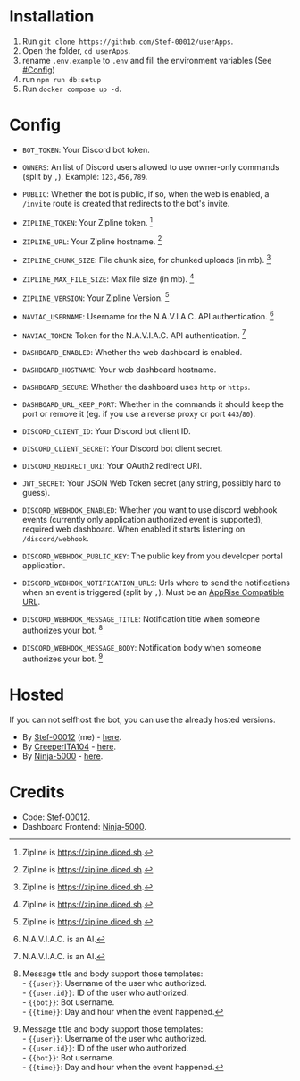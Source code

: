 # Installation

1. Run `git clone https://github.com/Stef-00012/userApps`.
2. Open the folder, `cd userApps`.
3. rename `.env.example` to `.env` and fill the environment variables (See [#Config](https://github.com/Stef-00012/Discord-User-Installed-Apps/#config))
4. run `npm run db:setup`
5. Run `docker compose up -d`.

# Config

- `BOT_TOKEN`: Your Discord bot token.
- `OWNERS`: An list of Discord users allowed to use owner-only commands (split by `,`). Example: `123,456,789`.
- `PUBLIC`: Whether the bot is public, if so, when the web is enabled, a `/invite` route is created that redirects to the bot's invite.

- `ZIPLINE_TOKEN`: Your Zipline token. [^1]
- `ZIPLINE_URL`: Your Zipline hostname. [^1]
- `ZIPLINE_CHUNK_SIZE`: File chunk size, for chunked uploads (in mb). [^1]
- `ZIPLINE_MAX_FILE_SIZE`: Max file size (in mb). [^1]
- `ZIPLINE_VERSION`: Your Zipline Version. [^1]

- `NAVIAC_USERNAME`: Username for the N.A.V.I.A.C. API authentication. [^2]
- `NAVIAC_TOKEN`: Token for the N.A.V.I.A.C. API authentication. [^2]

- `DASHBOARD_ENABLED`:  Whether the web dashboard is enabled.
- `DASHBOARD_HOSTNAME`: Your web dashboard hostname.
- `DASHBOARD_SECURE`: Whether the dashboard uses `http` or `https`.
- `DASHBOARD_URL_KEEP_PORT`: Whether in the commands it should keep the port or remove it (eg. if you use a reverse proxy or port `443`/`80`).

- `DISCORD_CLIENT_ID`: Your Discord bot client ID.
- `DISCORD_CLIENT_SECRET`: Your Discord bot client secret.
- `DISCORD_REDIRECT_URI`: Your OAuth2 redirect URI.

- `JWT_SECRET`: Your JSON Web Token secret (any string, possibly hard to guess).

- `DISCORD_WEBHOOK_ENABLED`: Whether you want to use discord webhook events (currently only application authorized event is supported), required web dashboard. When enabled it starts listening on `/discord/webhook`.
- `DISCORD_WEBHOOK_PUBLIC_KEY`: The public key from you developer portal application.
- `DISCORD_WEBHOOK_NOTIFICATION_URLS`: Urls where to send the notifications when an event is triggered (split by `,`). Must be an [AppRise Compatible URL](https://github.com/caronc/apprise#productivity-based-notifications).
- `DISCORD_WEBHOOK_MESSAGE_TITLE`: Notification title when someone authorizes your bot. [^3]
- `DISCORD_WEBHOOK_MESSAGE_BODY`: Notification body when someone authorizes your bot. [^3]


[^1]: Zipline is https://zipline.diced.sh.
[^2]: N.A.V.I.A.C. is an AI.
[^3]: Message title and body support those templates:<br />- `{{user}}`: Username of the user who authorized.<br />- `{{user.id}}`: ID of the user who authorized.<br />- `{{bot}}`: Bot username.<br />- `{{time}}`: Day and hour when the event happened.

# Hosted

If you can not selfhost the bot, you can use the already hosted versions.

- By [Stef-00012](https://github.com/Stef-00012) (me) - [here](https://discord.com/oauth2/authorize?client_id=1223221223685886032).
- By [CreeperITA104](https://github.com/Creeperita09) - [here](https://discord.com/oauth2/authorize?client_id=1222184630581592107).
- By [Ninja-5000](https://github.com/Ninja-5000) - [here](https://discord.com/oauth2/authorize?client_id=1042885313367900211).

# Credits

- Code: [Stef-00012](https://github.com/Stef-00012).
- Dashboard Frontend: [Ninja-5000](https://github.com/Ninja-5000).
